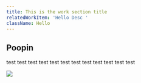 ```yaml
---
title: This is the work section title
relatedWorkItem: 'Hello Desc '
className: Hello
---
```


## Poopin

test test test test test test test test test test test test

![](/img/odyssy-icon.png)
